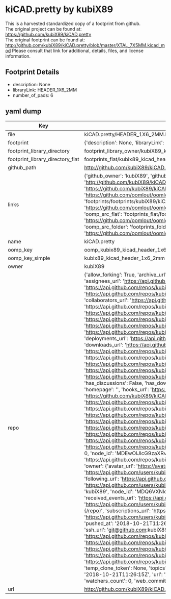 # kiCAD.pretty by kubiX89  
This is a harvested standardized copy of a footprint from github.  
The original project can be found at:  
https://github.com/kubiX89/kiCAD.pretty  
The original footprint can be found at:
http://github.com/kubiX89/kiCAD.pretty/blob/master/XTAL_7X5MM.kicad_mod
Please consult that link for additional, details, files, and license information.  
## Footprint Details
* description: None  
* libraryLink: HEADER_1X6_2MM  
* number_of_pads: 6  
## yaml dump  
| Key | Value |  
| --- | --- |  
| file | kiCAD.pretty/HEADER_1X6_2MM.kicad_mod |  
| footprint | {'description': None, 'libraryLink': 'HEADER_1X6_2MM', 'number_of_pads': 6} |  
| footprint_library_directory | footprint_library_owner/kubiX89_kiCAD.pretty |  
| footprint_library_directory_flat | footprints_flat/kubix89_kicad_header_1x6_2mm/working |  
| github_path | http://github.com/kubiX89/kiCAD.pretty/blob/master/HEADER_1X6_2MM.kicad_mod |  
| links | {'github_owner': 'kubiX89', 'github_repo_name': 'kiCAD.pretty', 'github_src': 'http://github.com/kubiX89/kiCAD.pretty/blob/master/XTAL_7X5MM.kicad_mod', 'github_src_repo': 'https://github.com/kubiX89/kiCAD.pretty', 'oomp_bot': 'footprints/kubix89_kicad_header_1x6_2mm/working', 'oomp_bot_github': 'https://github.com/oomlout/oomlout_oomp_footprint_bot/tree/main/footprints/kubix89_kicad_header_1x6_2mm/working', 'oomp_doc': 'footprints/footprints/kubiX89/kiCAD/HEADER_1X6_2MM/working/', 'oomp_doc_github': 'https://github.com/oomlout/oomlout_oomp_footprint_doc/tree/main/footprints/footprints/kubiX89/kiCAD/HEADER_1X6_2MM/working', 'oomp_src_flat': 'footprints_flat/footprints_flat/kubix89_kicad_header_1x6_2mm/working', 'oomp_src_flat_github': 'https://github.com/oomlout/oomlout_oomp_footprint_src/tree/main/footprints_flat/kubix89_kicad_header_1x6_2mm/working', 'oomp_src_folder': 'footprints_folder/footprints_folder/kubiX89/kiCAD/HEADER_1X6_2MM/working', 'oomp_src_folder_github': 'https://github.com/oomlout/oomlout_oomp_footprint_src/tree/main/footprints_folder/kubiX89/kiCAD/HEADER_1X6_2MM/working'} |  
| name | kiCAD.pretty |  
| oomp_key | oomp_kubix89_kicad_header_1x6_2mm |  
| oomp_key_simple | kubix89_kicad_header_1x6_2mm |  
| owner | kubiX89 |  
| repo | {'allow_forking': True, 'archive_url': 'https://api.github.com/repos/kubiX89/kiCAD.pretty/{archive_format}{/ref}', 'archived': False, 'assignees_url': 'https://api.github.com/repos/kubiX89/kiCAD.pretty/assignees{/user}', 'blobs_url': 'https://api.github.com/repos/kubiX89/kiCAD.pretty/git/blobs{/sha}', 'branches_url': 'https://api.github.com/repos/kubiX89/kiCAD.pretty/branches{/branch}', 'clone_url': 'https://github.com/kubiX89/kiCAD.pretty.git', 'collaborators_url': 'https://api.github.com/repos/kubiX89/kiCAD.pretty/collaborators{/collaborator}', 'comments_url': 'https://api.github.com/repos/kubiX89/kiCAD.pretty/comments{/number}', 'commits_url': 'https://api.github.com/repos/kubiX89/kiCAD.pretty/commits{/sha}', 'compare_url': 'https://api.github.com/repos/kubiX89/kiCAD.pretty/compare/{base}...{head}', 'contents_url': 'https://api.github.com/repos/kubiX89/kiCAD.pretty/contents/{+path}', 'contributors_url': 'https://api.github.com/repos/kubiX89/kiCAD.pretty/contributors', 'created_at': '2018-10-06T16:59:59Z', 'default_branch': 'master', 'deployments_url': 'https://api.github.com/repos/kubiX89/kiCAD.pretty/deployments', 'description': 'my custom files', 'disabled': False, 'downloads_url': 'https://api.github.com/repos/kubiX89/kiCAD.pretty/downloads', 'events_url': 'https://api.github.com/repos/kubiX89/kiCAD.pretty/events', 'fork': False, 'forks': 0, 'forks_count': 0, 'forks_url': 'https://api.github.com/repos/kubiX89/kiCAD.pretty/forks', 'full_name': 'kubiX89/kiCAD.pretty', 'git_commits_url': 'https://api.github.com/repos/kubiX89/kiCAD.pretty/git/commits{/sha}', 'git_refs_url': 'https://api.github.com/repos/kubiX89/kiCAD.pretty/git/refs{/sha}', 'git_tags_url': 'https://api.github.com/repos/kubiX89/kiCAD.pretty/git/tags{/sha}', 'git_url': 'git://github.com/kubiX89/kiCAD.pretty.git', 'has_discussions': False, 'has_downloads': True, 'has_issues': True, 'has_pages': False, 'has_projects': True, 'has_wiki': True, 'homepage': '', 'hooks_url': 'https://api.github.com/repos/kubiX89/kiCAD.pretty/hooks', 'html_url': 'https://github.com/kubiX89/kiCAD.pretty', 'id': 151861911, 'is_template': False, 'issue_comment_url': 'https://api.github.com/repos/kubiX89/kiCAD.pretty/issues/comments{/number}', 'issue_events_url': 'https://api.github.com/repos/kubiX89/kiCAD.pretty/issues/events{/number}', 'issues_url': 'https://api.github.com/repos/kubiX89/kiCAD.pretty/issues{/number}', 'keys_url': 'https://api.github.com/repos/kubiX89/kiCAD.pretty/keys{/key_id}', 'labels_url': 'https://api.github.com/repos/kubiX89/kiCAD.pretty/labels{/name}', 'language': None, 'languages_url': 'https://api.github.com/repos/kubiX89/kiCAD.pretty/languages', 'license': None, 'merges_url': 'https://api.github.com/repos/kubiX89/kiCAD.pretty/merges', 'milestones_url': 'https://api.github.com/repos/kubiX89/kiCAD.pretty/milestones{/number}', 'mirror_url': None, 'name': 'kiCAD.pretty', 'network_count': 0, 'node_id': 'MDEwOlJlcG9zaXRvcnkxNTE4NjE5MTE=', 'notifications_url': 'https://api.github.com/repos/kubiX89/kiCAD.pretty/notifications{?since,all,participating}', 'open_issues': 0, 'open_issues_count': 0, 'owner': {'avatar_url': 'https://avatars.githubusercontent.com/u/39995866?v=4', 'events_url': 'https://api.github.com/users/kubiX89/events{/privacy}', 'followers_url': 'https://api.github.com/users/kubiX89/followers', 'following_url': 'https://api.github.com/users/kubiX89/following{/other_user}', 'gists_url': 'https://api.github.com/users/kubiX89/gists{/gist_id}', 'gravatar_id': '', 'html_url': 'https://github.com/kubiX89', 'id': 39995866, 'login': 'kubiX89', 'node_id': 'MDQ6VXNlcjM5OTk1ODY2', 'organizations_url': 'https://api.github.com/users/kubiX89/orgs', 'received_events_url': 'https://api.github.com/users/kubiX89/received_events', 'repos_url': 'https://api.github.com/users/kubiX89/repos', 'site_admin': False, 'starred_url': 'https://api.github.com/users/kubiX89/starred{/owner}{/repo}', 'subscriptions_url': 'https://api.github.com/users/kubiX89/subscriptions', 'type': 'User', 'url': 'https://api.github.com/users/kubiX89'}, 'private': False, 'pulls_url': 'https://api.github.com/repos/kubiX89/kiCAD.pretty/pulls{/number}', 'pushed_at': '2018-10-21T11:26:14Z', 'releases_url': 'https://api.github.com/repos/kubiX89/kiCAD.pretty/releases{/id}', 'size': 2, 'ssh_url': 'git@github.com:kubiX89/kiCAD.pretty.git', 'stargazers_count': 0, 'stargazers_url': 'https://api.github.com/repos/kubiX89/kiCAD.pretty/stargazers', 'statuses_url': 'https://api.github.com/repos/kubiX89/kiCAD.pretty/statuses/{sha}', 'subscribers_count': 0, 'subscribers_url': 'https://api.github.com/repos/kubiX89/kiCAD.pretty/subscribers', 'subscription_url': 'https://api.github.com/repos/kubiX89/kiCAD.pretty/subscription', 'svn_url': 'https://github.com/kubiX89/kiCAD.pretty', 'tags_url': 'https://api.github.com/repos/kubiX89/kiCAD.pretty/tags', 'teams_url': 'https://api.github.com/repos/kubiX89/kiCAD.pretty/teams', 'temp_clone_token': None, 'topics': [], 'trees_url': 'https://api.github.com/repos/kubiX89/kiCAD.pretty/git/trees{/sha}', 'updated_at': '2018-10-21T11:26:15Z', 'url': 'https://api.github.com/repos/kubiX89/kiCAD.pretty', 'visibility': 'public', 'watchers': 0, 'watchers_count': 0, 'web_commit_signoff_required': False} |  
| url | http://github.com/kubiX89/kiCAD.pretty |  

